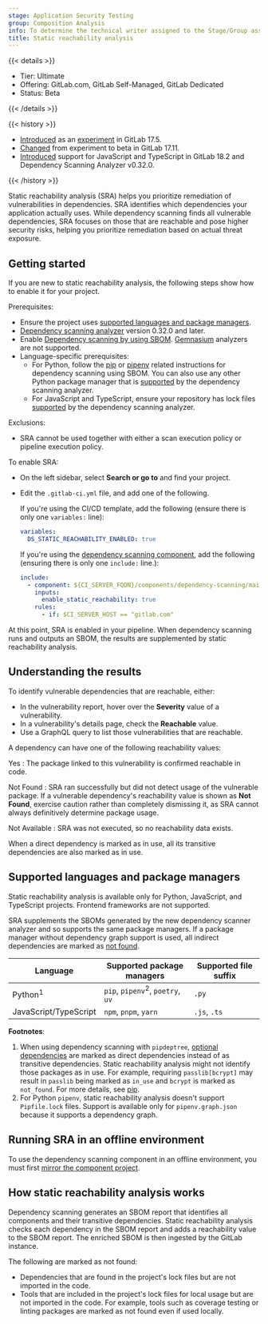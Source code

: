```yaml
---
stage: Application Security Testing
group: Composition Analysis
info: To determine the technical writer assigned to the Stage/Group associated with this page, see https://handbook.gitlab.com/handbook/product/ux/technical-writing/#assignments
title: Static reachability analysis
---
```


{{< details >}}

- Tier: Ultimate
- Offering: GitLab.com, GitLab Self-Managed, GitLab Dedicated
- Status: Beta

{{< /details >}}

{{< history >}}

- [Introduced](https://gitlab.com/groups/gitlab-org/-/epics/14177) as an [experiment](../../../policy/development_stages_support.md) in GitLab 17.5.
- [Changed](https://gitlab.com/groups/gitlab-org/-/epics/15781) from experiment to beta in GitLab 17.11.
- [Introduced](https://gitlab.com/gitlab-org/gitlab/-/issues/502334) support for JavaScript and TypeScript in GitLab 18.2 and Dependency Scanning Analyzer v0.32.0.

{{< /history >}}

Static reachability analysis (SRA) helps you prioritize remediation of vulnerabilities in
dependencies. SRA identifies which dependencies your application actually uses. While dependency
scanning finds all vulnerable dependencies, SRA focuses on those that are reachable and pose higher
security risks, helping you prioritize remediation based on actual threat exposure.

## Getting started

If you are new to static reachability analysis, the following steps show how to enable it for your
project.

Prerequisites:

- Ensure the project uses [supported languages and package managers](#supported-languages-and-package-managers).
- [Dependency scanning analyzer](https://gitlab.com/gitlab-org/security-products/analyzers/dependency-scanning)
  version 0.32.0 and later.
- Enable [Dependency scanning by using SBOM](dependency_scanning_sbom/_index.md#getting-started).
  [Gemnasium](https://gitlab.com/gitlab-org/security-products/analyzers/gemnasium) analyzers are not
  supported.
- Language-specific prerequisites:
  - For Python, follow the [pip](dependency_scanning_sbom/_index.md#pip) or
    [pipenv](dependency_scanning_sbom/_index.md#pipenv)
    related instructions for dependency scanning using SBOM. You can also use any other Python package
    manager that is
    [supported](https://gitlab.com/gitlab-org/security-products/analyzers/dependency-scanning#supported-files)
    by the dependency scanning analyzer.
  - For JavaScript and TypeScript, ensure your repository has lock files
    [supported](https://gitlab.com/gitlab-org/security-products/analyzers/dependency-scanning#supported-files)
    by the dependency scanning analyzer.

Exclusions:

- SRA cannot be used together with either a scan execution policy or pipeline execution policy.

To enable SRA:

- On the left sidebar, select **Search or go to** and find your project.
- Edit the `.gitlab-ci.yml` file, and add one of the following.

  If you're using the CI/CD template, add the following (ensure there is only one `variables:`
  line):

  ```yaml
  variables:
    DS_STATIC_REACHABILITY_ENABLED: true
  ```

  If you're using the [dependency scanning component](https://gitlab.com/components/dependency-scanning),
  add the following (ensuring there is only one `include:` line.):

  ```yaml
  include:
    - component: ${CI_SERVER_FQDN}/components/dependency-scanning/main@0
      inputs:
        enable_static_reachability: true
      rules:
        - if: $CI_SERVER_HOST == "gitlab.com"
  ```

At this point, SRA is enabled in your pipeline. When dependency scanning runs and outputs an SBOM,
the results are supplemented by static reachability analysis.

## Understanding the results

To identify vulnerable dependencies that are reachable, either:

- In the vulnerability report, hover over the **Severity** value of a vulnerability.
- In a vulnerability's details page, check the **Reachable** value.
- Use a GraphQL query to list those vulnerabilities that are reachable.

A dependency can have one of the following reachability values:

Yes
: The package linked to this vulnerability is confirmed reachable in code.

Not Found
: SRA ran successfully but did not detect usage of the vulnerable package. If a vulnerable
dependency's reachability value is shown as **Not Found**, exercise caution rather than completely
dismissing it, as SRA cannot always definitively determine package usage.

Not Available
: SRA was not executed, so no reachability data exists.

When a direct dependency is marked as in use, all its transitive dependencies are also marked as
in use.

## Supported languages and package managers

Static reachability analysis is available only for Python, JavaScript, and TypeScript projects.
Frontend frameworks are not supported.

SRA supplements the SBOMs generated by the new dependency scanner analyzer and so supports the same
package managers. If a package manager without dependency graph support is used, all indirect
dependencies are marked as [not found](#understanding-the-results).

| Language              | Supported package managers                  | Supported file suffix |
|-----------------------|---------------------------------------------|-----------------------|
| Python<sup>1</sup>    | `pip`, `pipenv`<sup>2</sup>, `poetry`, `uv` | `.py`                 |
| JavaScript/TypeScript | `npm`, `pnpm`, `yarn`                       | `.js`, `.ts`          |

**Footnotes**:

1. When using dependency scanning with `pipdeptree`,
  [optional dependencies](https://setuptools.pypa.io/en/latest/userguide/dependency_management.html#optional-dependencies)
   are marked as direct dependencies instead of as transitive dependencies. Static reachability
   analysis might not identify those packages as in use. For example, requiring `passlib[bcrypt]`
   may result in `passlib` being marked as `in_use` and `bcrypt` is marked as `not_found`. For
   more details, see [pip](dependency_scanning_sbom/_index.md#pip).
1. For Python `pipenv`, static reachability analysis doesn't support `Pipfile.lock` files. Support
   is available only for `pipenv.graph.json` because it supports a dependency graph.

## Running SRA in an offline environment

To use the dependency scanning component in an offline environment, you must first
[mirror the component project](../../../ci/components/_index.md#use-a-gitlabcom-component-on-gitlab-self-managed).

## How static reachability analysis works

Dependency scanning generates an SBOM report that identifies all components and their transitive
dependencies. Static reachability analysis checks each dependency in the SBOM report and adds a
reachability value to the SBOM report. The enriched SBOM is then ingested by the GitLab instance.

The following are marked as not found:

- Dependencies that are found in the project's lock files but are not imported in the code.
- Tools that are included in the project's lock files for local usage but are not imported in the
  code. For example, tools such as coverage testing or linting packages are marked as not found even
  if used locally.
